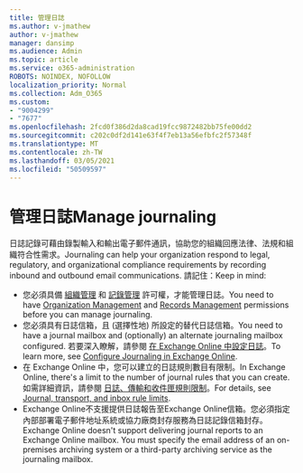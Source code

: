 ```yaml
---
title: 管理日誌
ms.author: v-jmathew
author: v-jmathew
manager: dansimp
ms.audience: Admin
ms.topic: article
ms.service: o365-administration
ROBOTS: NOINDEX, NOFOLLOW
localization_priority: Normal
ms.collection: Adm_O365
ms.custom:
- "9004299"
- "7677"
ms.openlocfilehash: 2fcd0f386d2da8cad19fcc9872482bb75fe00dd2
ms.sourcegitcommit: c202c0df2d141e63f4f7eb13a56efbfc2f57348f
ms.translationtype: MT
ms.contentlocale: zh-TW
ms.lasthandoff: 03/05/2021
ms.locfileid: "50509597"
---
```

# <a name="manage-journaling"></a><span data-ttu-id="93bc6-102">管理日誌</span><span class="sxs-lookup"><span data-stu-id="93bc6-102">Manage journaling</span></span>

<span data-ttu-id="93bc6-103">日誌記錄可藉由錄製輸入和輸出電子郵件通訊，協助您的組織回應法律、法規和組織符合性需求。</span><span class="sxs-lookup"><span data-stu-id="93bc6-103">Journaling can help your organization respond to legal, regulatory, and organizational compliance requirements by recording inbound and outbound email communications.</span></span> <span data-ttu-id="93bc6-104">請記住：</span><span class="sxs-lookup"><span data-stu-id="93bc6-104">Keep in mind:</span></span>

* <span data-ttu-id="93bc6-105">您必須具備 [組織管理](https://go.microsoft.com/fwlink/?linkid=2115259) 和 [記錄管理](https://go.microsoft.com/fwlink/?linkid=2115469) 許可權，才能管理日誌。</span><span class="sxs-lookup"><span data-stu-id="93bc6-105">You need to have [Organization Management](https://go.microsoft.com/fwlink/?linkid=2115259) and [Records Management](https://go.microsoft.com/fwlink/?linkid=2115469) permissions before you can manage journaling.</span></span>
* <span data-ttu-id="93bc6-106">您必須具有日誌信箱，且 (選擇性地) 所設定的替代日誌信箱。</span><span class="sxs-lookup"><span data-stu-id="93bc6-106">You need to have a journal mailbox and (optionally) an alternate journaling mailbox configured.</span></span> <span data-ttu-id="93bc6-107">若要深入瞭解，請參閱 [在 Exchange Online 中設定日誌](https://go.microsoft.com/fwlink/?linkid=2115260)。</span><span class="sxs-lookup"><span data-stu-id="93bc6-107">To learn more, see [Configure Journaling in Exchange Online](https://go.microsoft.com/fwlink/?linkid=2115260).</span></span>
* <span data-ttu-id="93bc6-108">在 Exchange Online 中，您可以建立的日誌規則數目有限制。</span><span class="sxs-lookup"><span data-stu-id="93bc6-108">In Exchange Online, there's a limit to the number of journal rules that you can create.</span></span> <span data-ttu-id="93bc6-109">如需詳細資訊，請參閱 [日誌、傳輸和收件匣規則限制](https://go.microsoft.com/fwlink/?linkid=2115261)。</span><span class="sxs-lookup"><span data-stu-id="93bc6-109">For details, see [Journal, transport, and inbox rule limits](https://go.microsoft.com/fwlink/?linkid=2115261).</span></span>
* <span data-ttu-id="93bc6-p104">Exchange Online不支援提供日誌報告至Exchange Online信箱。您必須指定內部部署電子郵件地址系統或協力廠商封存服務為日誌記錄信箱封存。</span><span class="sxs-lookup"><span data-stu-id="93bc6-p104">Exchange Online doesn't support delivering journal reports to an Exchange Online mailbox. You must specify the email address of an on-premises archiving system or a third-party archiving service as the journaling mailbox.</span></span>
